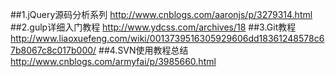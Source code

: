 ##1.jQuery源码分析系列
http://www.cnblogs.com/aaronjs/p/3279314.html
##2.gulp详细入门教程
http://www.ydcss.com/archives/18
##3.Git教程
http://www.liaoxuefeng.com/wiki/0013739516305929606dd18361248578c67b8067c8c017b000/
##4.SVN使用教程总结
http://www.cnblogs.com/armyfai/p/3985660.html
